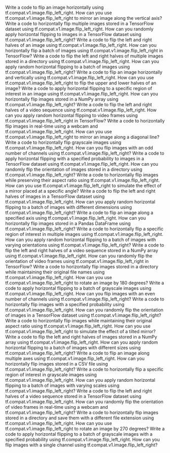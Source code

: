 Write a code to flip an image horizontally using tf.compat.v1.image.flip_left_right.
How can you use tf.compat.v1.image.flip_left_right to mirror an image along the vertical axis?
Write a code to horizontally flip multiple images stored in a TensorFlow dataset using tf.compat.v1.image.flip_left_right.
How can you randomly apply horizontal flipping to images in a TensorFlow dataset using tf.compat.v1.image.flip_left_right?
Write a code to flip the left and right halves of an image using tf.compat.v1.image.flip_left_right.
How can you horizontally flip a batch of images using tf.compat.v1.image.flip_left_right in TensorFlow?
Write a code to flip the left and right halves of multiple images stored in a directory using tf.compat.v1.image.flip_left_right.
How can you apply random horizontal flipping to a batch of images using tf.compat.v1.image.flip_left_right?
Write a code to flip an image horizontally and vertically using tf.compat.v1.image.flip_left_right.
How can you use tf.compat.v1.image.flip_left_right to flip the upper and lower halves of an image?
Write a code to apply horizontal flipping to a specific region of interest in an image using tf.compat.v1.image.flip_left_right.
How can you horizontally flip images stored in a NumPy array using tf.compat.v1.image.flip_left_right?
Write a code to flip the left and right halves of a video sequence using tf.compat.v1.image.flip_left_right.
How can you apply random horizontal flipping to video frames using tf.compat.v1.image.flip_left_right in TensorFlow?
Write a code to horizontally flip images in real-time using a webcam and tf.compat.v1.image.flip_left_right.
How can you use tf.compat.v1.image.flip_left_right to mirror an image along a diagonal line?
Write a code to horizontally flip grayscale images using tf.compat.v1.image.flip_left_right.
How can you flip images with an odd number of channels using tf.compat.v1.image.flip_left_right?
Write a code to apply horizontal flipping with a specified probability to images in a TensorFlow dataset using tf.compat.v1.image.flip_left_right.
How can you randomly flip the orientation of images stored in a directory using tf.compat.v1.image.flip_left_right?
Write a code to horizontally flip images while preserving their aspect ratio using tf.compat.v1.image.flip_left_right.
How can you use tf.compat.v1.image.flip_left_right to simulate the effect of a mirror placed at a specific angle?
Write a code to flip the left and right halves of images in a TensorFlow dataset using tf.compat.v1.image.flip_left_right.
How can you apply random horizontal flipping to a batch of images with different dimensions using tf.compat.v1.image.flip_left_right?
Write a code to flip an image along a specified axis using tf.compat.v1.image.flip_left_right.
How can you horizontally flip images stored in a Pandas DataFrame using tf.compat.v1.image.flip_left_right?
Write a code to horizontally flip a specific region of interest in multiple images using tf.compat.v1.image.flip_left_right.
How can you apply random horizontal flipping to a batch of images with varying orientations using tf.compat.v1.image.flip_left_right?
Write a code to flip the left and right halves of a video sequence stored in a NumPy array using tf.compat.v1.image.flip_left_right.
How can you randomly flip the orientation of video frames using tf.compat.v1.image.flip_left_right in TensorFlow?
Write a code to horizontally flip images stored in a directory while maintaining their original file names using tf.compat.v1.image.flip_left_right.
How can you use tf.compat.v1.image.flip_left_right to rotate an image by 180 degrees?
Write a code to apply horizontal flipping to a batch of grayscale images using tf.compat.v1.image.flip_left_right.
How can you flip images with an even number of channels using tf.compat.v1.image.flip_left_right?
Write a code to horizontally flip images with a specified probability using tf.compat.v1.image.flip_left_right.
How can you randomly flip the orientation of images in a TensorFlow dataset using tf.compat.v1.image.flip_left_right?
Write a code to horizontally flip images while maintaining their original aspect ratio using tf.compat.v1.image.flip_left_right.
How can you use tf.compat.v1.image.flip_left_right to simulate the effect of a tilted mirror?
Write a code to flip the left and right halves of images stored in a NumPy array using tf.compat.v1.image.flip_left_right.
How can you apply random horizontal flipping to a batch of images with different sizes using tf.compat.v1.image.flip_left_right?
Write a code to flip an image along multiple axes using tf.compat.v1.image.flip_left_right.
How can you horizontally flip images stored in a CSV file using tf.compat.v1.image.flip_left_right?
Write a code to horizontally flip a specific region of interest in grayscale images using tf.compat.v1.image.flip_left_right.
How can you apply random horizontal flipping to a batch of images with varying scales using tf.compat.v1.image.flip_left_right?
Write a code to flip the left and right halves of a video sequence stored in a TensorFlow dataset using tf.compat.v1.image.flip_left_right.
How can you randomly flip the orientation of video frames in real-time using a webcam and tf.compat.v1.image.flip_left_right?
Write a code to horizontally flip images stored in a directory and save them with a different file extension using tf.compat.v1.image.flip_left_right.
How can you use tf.compat.v1.image.flip_left_right to rotate an image by 270 degrees?
Write a code to apply horizontal flipping to a batch of grayscale images with a specified probability using tf.compat.v1.image.flip_left_right.
How can you flip images with a single channel using tf.compat.v1.image.flip_left_right?